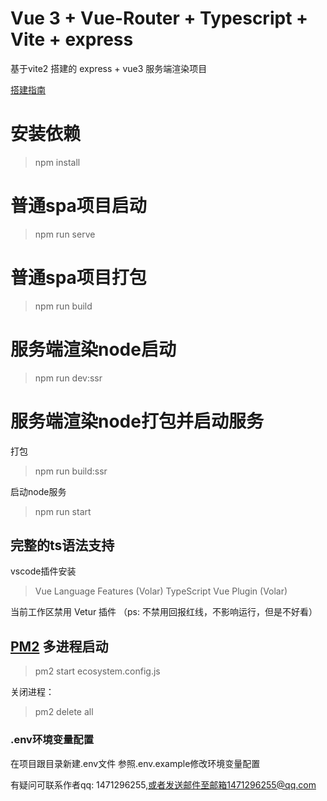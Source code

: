 # Vue 3 + Vue-Router + Typescript + Vite + express

基于vite2 搭建的 express + vue3 服务端渲染项目

[搭建指南](https://cn.vitejs.dev/guide/ssr.html)

# 安装依赖

> npm install

# 普通spa项目启动

> npm run serve

# 普通spa项目打包

> npm run build

# 服务端渲染node启动

> npm run dev:ssr

# 服务端渲染node打包并启动服务

打包
> npm run build:ssr

启动node服务
> npm run start

## 完整的ts语法支持

vscode插件安装
> Vue Language Features (Volar)
> TypeScript Vue Plugin (Volar)

当前工作区禁用 Vetur 插件 （ps: 不禁用回报红线，不影响运行，但是不好看）

## [PM2](https://pm2.keymetrics.io/docs/usage/cluster-mode/) 多进程启动
> pm2 start ecosystem.config.js

关闭进程：
> pm2 delete all

### .env环境变量配置
在项目跟目录新建.env文件 参照.env.example修改环境变量配置

有疑问可联系作者qq: 1471296255,或者发送邮件至邮箱1471296255@qq.com
